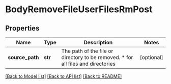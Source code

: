 # BodyRemoveFileUserFilesRmPost

## Properties
Name | Type | Description | Notes
------------ | ------------- | ------------- | -------------
**source_path** | **str** | The path of the file  or directory to be removed. * for all files and directories | [optional] 

[[Back to Model list]](../README.md#documentation-for-models) [[Back to API list]](../README.md#documentation-for-api-endpoints) [[Back to README]](../README.md)



